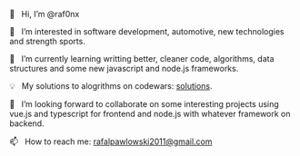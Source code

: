 👋 &nbsp; Hi, I’m @raf0nx

👀 &nbsp; I’m interested in software development, automotive, new technologies and strength sports.

🌱 &nbsp; I’m currently learning writting better, cleaner code, algorithms, data structures and some new javascript and node.js frameworks.

💡 &nbsp; My solutions to alogrithms on codewars: [solutions](https://www.codewars.com/users/raf0nx/completed_solutions).

💞️ &nbsp; I’m looking forward to collaborate on some interesting projects using vue.js and typescript for frontend and node.js with whatever framework on backend.

📫 &nbsp; How to reach me: rafalpawlowski2011@gmail.com
